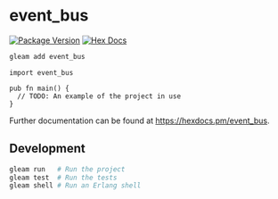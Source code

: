 # event_bus

[![Package Version](https://img.shields.io/hexpm/v/event_bus)](https://hex.pm/packages/event_bus)
[![Hex Docs](https://img.shields.io/badge/hex-docs-ffaff3)](https://hexdocs.pm/event_bus/)

```sh
gleam add event_bus
```
```gleam
import event_bus

pub fn main() {
  // TODO: An example of the project in use
}
```

Further documentation can be found at <https://hexdocs.pm/event_bus>.

## Development

```sh
gleam run   # Run the project
gleam test  # Run the tests
gleam shell # Run an Erlang shell
```
